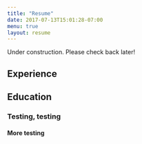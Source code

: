 ```yaml
---
title: "Resume"
date: 2017-07-13T15:01:28-07:00
menu: true
layout: resume
---
```


Under construction. Please check back later!

## Experience

## Education

### Testing, testing

#### More testing
